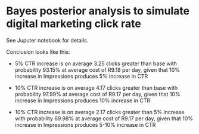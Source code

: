 # Bayes posterior analysis to simulate digital marketing click rate

See Juputer notebook for details. 

Conclusion looks like this: 

- 5% CTR increase is on average 3.25 clicks greater than base with probability 93.15% at average cost of R9.18 per day, given that 10% increase in Impressions produces 5% increase in CTR

- 10% CTR increase is on average 4.17 clicks greater than base with probability 97.99% at average cost of R9.17 per day, given that 10% increase in Impressions produces 10% increase in CTR

- 10% CTR increase is on average 2.17 clicks greater than 5% increase with probability 69.98% at average cost of R9.17 per day, given that 10% increase in Impressions produces 5-10% increase in CTR

